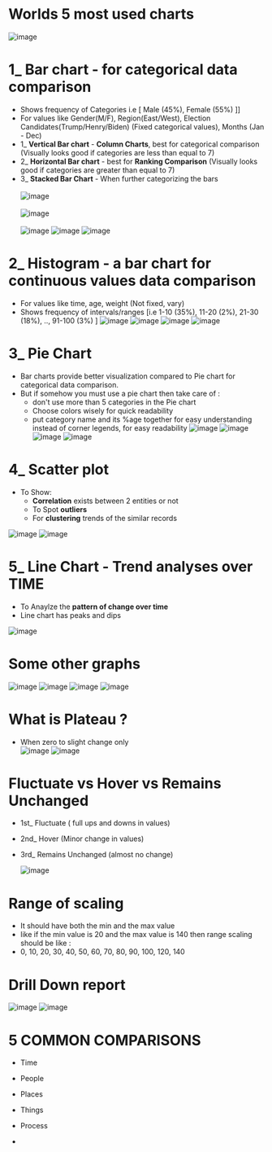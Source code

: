 # Worlds 5 most used charts

![image](https://github.com/user-attachments/assets/ddf1b55b-89df-4b76-a76b-fa0a749466b3)

# 1_ Bar chart - for categorical data comparison

- Shows frequency of Categories i.e [ Male (45%), Female (55%) ]]
- For values like Gender(M/F), Region(East/West), Election Candidates(Trump/Henry/Biden) (Fixed categorical values), Months (Jan - Dec)
- 1_ **Vertical Bar chart**   - **Column Charts**, best for categorical comparison (Visually looks good if categories are less than equal to 7)
- 2_ **Horizontal Bar chart** - best for **Ranking Comparison** (Visually looks good if categories are greater than equal to 7)
- 3_ **Stacked Bar Chart**    - When further categorizing the bars 
  <br/><br/>
  ![image](https://github.com/user-attachments/assets/2de4ffe0-da32-42c9-8b22-e846ad09662b)
  <br/><br/>
  ![image](https://github.com/user-attachments/assets/a7edab8c-a9b9-4447-b4eb-1885022e895d)
  <br/><br/>
![image](https://github.com/user-attachments/assets/26eef106-4201-4eff-8c81-e312dc641430)
![image](https://github.com/user-attachments/assets/ddfed8aa-46a5-4f3a-b21f-f4c3462af531)
![image](https://github.com/user-attachments/assets/6358f7a7-c76d-45a2-ad90-89dc6b14236b)

# 2_ Histogram - a bar chart for continuous values data comparison

- For values like time, age, weight (Not fixed, vary)
- Shows frequency of intervals/ranges [i.e 1-10 (35%), 11-20 (2%), 21-30 (18%), .., 91-100 (3%) ]
  ![image](https://github.com/user-attachments/assets/b6de8a58-17c9-4900-81e3-92c1d586fb16)
  ![image](https://github.com/user-attachments/assets/4c9303c3-e0c4-44df-8fe7-0a4e8769b84d)
  ![image](https://github.com/user-attachments/assets/4449d359-3156-4834-8741-cb1236e42721)
  ![image](https://github.com/user-attachments/assets/1530f4af-00aa-4109-bdc7-3e6da584630c)

  

# 3_ Pie Chart

- Bar charts provide better visualization compared to Pie chart for categorical data comparison.
- But if somehow you must use a pie chart then take care of :
   - don't use more than 5 categories in the Pie chart
   - Choose colors wisely for quick readability
   - put category name and its %age together for easy understanding instead of corner legends, for easy readability
     ![image](https://github.com/user-attachments/assets/31bca9e8-e9aa-4cab-b497-0a056e14858a)
     ![image](https://github.com/user-attachments/assets/0112fd38-5df7-480d-9d5d-3718d3db78c9)
     ![image](https://github.com/user-attachments/assets/896abc22-28b3-43d6-bde9-faae6a4a7903)
     ![image](https://github.com/user-attachments/assets/e200a68a-a9a9-4a35-8927-2c37e8387edb)



# 4_ Scatter plot

- To Show:
  - **Correlation** exists between 2 entities or not
  - To Spot **outliers**
  - For **clustering** trends of the similar records

![image](https://github.com/user-attachments/assets/cb4b7718-f1f4-41a8-aab5-71b8eb9a003d)
![image](https://github.com/user-attachments/assets/0b0c552a-0c81-4ddf-a74b-9310f7a9aa47)


# 5_ Line Chart - Trend analyses over TIME

- To Anaylze the **pattern of change over time**
- Line chart has peaks and dips

![image](https://github.com/user-attachments/assets/df2278f4-4aa3-45ac-a473-08bc322b3b83)


# Some other graphs

![image](https://github.com/user-attachments/assets/247887a8-5d14-4978-9b7f-37775109260d)
![image](https://github.com/user-attachments/assets/a83349fa-54fd-4f3d-ab8f-6a7202d2c38e)
![image](https://github.com/user-attachments/assets/6bdffae3-6313-4d0d-9357-fc448024acc1)
![image](https://github.com/user-attachments/assets/061e7f1e-1b9f-4687-9dfd-d861ed32d4ba)

# What is Plateau ?

- When zero to slight change only <br/>
  ![image](https://github.com/user-attachments/assets/fdd29ecc-b4a0-481f-b92c-2e0ad6cc9196)
  ![image](https://github.com/user-attachments/assets/ac451b25-582a-4d01-953a-74b8f3595fd2)

# Fluctuate vs Hover vs Remains Unchanged

- 1st_ Fluctuate ( full ups and downs in values)
- 2nd_ Hover (Minor change in values)
- 3rd_ Remains Unchanged (almost no change)

  ![image](https://github.com/user-attachments/assets/250420ad-8659-488d-be81-5dea5cadf336)

  
# Range of scaling

- It should have both the min and the max value
- like if the min value is 20 and the max value is 140 then range scaling should be like :
- 0, 10, 20, 30, 40, 50, 60, 70, 80, 90, 100, 120, 140


# Drill Down report

![image](https://github.com/user-attachments/assets/cf5d24fc-1728-4e79-81d5-28025ec23949)
![image](https://github.com/user-attachments/assets/32a00f17-1171-451b-b903-822ae7cc4e50)

# 5 COMMON COMPARISONS

- Time
- People
- Places
- Things
- Process







  





- 





